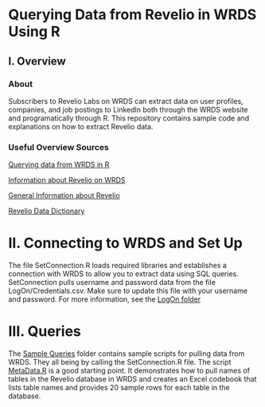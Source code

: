 # Querying Data from Revelio in WRDS Using R

## I. Overview
### About
Subscribers to Revelio Labs on WRDS can extract data on user profiles, companies, and job postings to LinkedIn both through the WRDS website and programatically through R.
This repository contains sample code and explanations on how to extract Revelio data. 

### Useful Overview Sources
[Querying data from WRDS in R](https://wrds-www.wharton.upenn.edu/pages/support/programming-wrds/programming-r/advanced-topics-in-r/querying-wrds-data-r/)

[Information about Revelio on WRDS](https://wrds-www.wharton.upenn.edu/pages/about/data-vendors/revelio-labs/)

[General Information about Revelio](https://www.data-dictionary.reveliolabs.com/data.html)

[Revelio Data Dictionary](https://www.data-dictionary.reveliolabs.com/)


# II. Connecting to WRDS and Set Up 
The file SetConnection.R loads required libraries and establishes a connection with WRDS to allow you to extract data using SQL queries. 
SetConnection pulls username and password data from the file LogOn/Credentials.csv.  Make sure to update this file with your username and password.
For more information, see the [LogOn folder](https://github.com/hbs-brds/wrds_revelio/tree/main/LogOn)


# III. Queries 
The [Sample Queries](https://github.com/hbs-brds/wrds_revelio/tree/main/Sample%20Queries) folder contains sample scripts for pulling data from WRDS. They all being by calling the SetConnection.R file. 
The script [MetaData.R](https://github.com/hbs-brds/wrds_revelio/blob/main/Sample%20Queries/MetaData.R) is a good starting point. It demonstrates how to pull names of tables in the Revelio database in WRDS and creates an Excel codebook that lists table names and provides 20 sample rows for each table in the database. 



